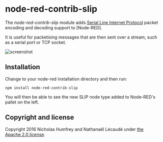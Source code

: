 # node-red-contrib-slip

The *node-red-contrib-slip* module adds [Serial Line Internet Protocol](http://tools.ietf.org/html/rfc1055) packet encoding and decoding support to [Node-RED].

It is useful for packetising messages that are then sent over a stream,
such as a serial port or TCP socket.

![screenshot](https://github.com/njh/node-red-contrib-slip/raw/master/screenshot.png)


## Installation

Change to your node-red installation directory and then run:

    npm install node-red-contrib-slip

You will then be able to see the new SLIP node type added to Node-RED's pallet on the left.


Copyright and license
---------------------

Copyright 2016 Nicholas Humfrey and Nathanaël Lécaudé under [the Apache 2.0 license](LICENSE).
